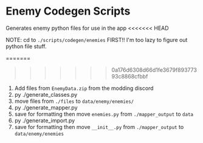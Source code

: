 # Enemy Codegen Scripts

Generates enemy python files for use in the app
<<<<<<< HEAD

NOTE: cd to `./scripts/codegen/enemies` FIRST!! I'm too lazy to figure out python file stuff.

=======
>>>>>>> 0a176d6308d66d1fe3679f89377393c8868cfbbf
1. Add files from `EnemyData.zip` from the modding discord
2. py ./generate_classes.py
3. move files from `./files` to `data/enemy/enemies/`
4. py ./generate_mapper.py
5. save for formatting then move `enemies.py` from  `./mapper_output` to `data`
6. py ./generate_import.py
7. save for formatting then move `__init__.py` from  `./mapper_output` to `data/enemy/enemies`